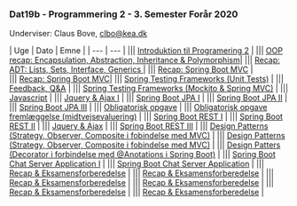 ### Dat19b - Programmering 2 - 3. Semester Forår 2020
Underviser: Claus Bove, clbo@kea.dk


| Uge | Dato | Emne | 
| --- | --- |
||| [Introduktion til Programering 2](w35_intro.md) | 
||| [OOP recap: Encapsulation, Abstraction, Inheritance & Polymorphism](w36_recap_oop.md)|
||| [Recap: ADT: Lists, Sets, Interface, Generics ](w36_Recap_ADT_Lists_Sets_Maps_Interface_Generics.md)| 
||| [Recap: Spring Boot MVC](w37_recap_mvc_I.md) |  
||| [Recap: Spring Boot MVC](w37_recap_mvc_II.md)|
||| [Spring Testing Frameworks (Unit Tests)](w38_unittest_I.md)	|
||| [Feedback, Q&A](w38_unittest_II.md)	|
||| [Spring Testing Frameworks (Mockito & Spring MVC)](w39_unittest_III.md)	|
||| [Javascript](w39_javascript.md)	|
||| [Jquery & Ajax I]()	|
||| [Spring Boot JPA I]()	|
||| [Spring Boot JPA II]()	| 
||| [Spring Boot JPA III]()	|
||| [Obligatorisk opgave]()	|
||| [Obligatorisk opgave fremlæggelse (midtvejsevaluering)]()	|
||| [Spring Boot REST I]()	| 
||| [Spring Boot REST II]()	|
||| [Jquery & Ajax]()	|
||| [Spring Boot REST III]()	|
||| [Design Patterns (Strategy, Observer, Composite i fobindelse med MVC)]()	|
||| [Design Patterns (Strategy, Observer, Composite i fobindelse med MVC)]()	|
||| [Design Patters (Decorator i forbindelse med @Anotations i Spring Boot)](http://ima.udg.edu/~sellares/EINF-ES1/MVC-Toni.pdf)	|
||| [Spring Boot Chat Server Application I](w45_Spring_Boot_Chat_Server_Application.md)	|
||| [Spring Boot Chat Server Application]()	|
||| [Recap & Eksamensforberedelse]() 	|
||| [Recap & Eksamensforberedelse]() 	|
||| [Recap & Eksamensforberedelse]() 	|
||| [Recap & Eksamensforberedelse]() 	|
||| [Recap & Eksamensforberedelse]() 	|
||| [Recap & Eksamensforberedelse]() 	|



<script>  

var dates = [
	{week:35, date: '28/8'},
	{week:36, date:	'3/9' },
	{week: '' ,  date:	'4/9' },
	{week:37, date:	'10/9' },
	{week: ''	, date:'11/9' 	},
	{week:38, date:	'17/9' 	},
	{week: '' , date:	'18/9' 	 },
	{week:39, date:	'24/9' 	 },
	{week: '' ,date:	'25/9' 	 },
	{week:40, date:	'1/10' 	 },
	{week: '' , date:	'2/10' 	 },
	{week:41, date:	'8/10' 	 },
	{week: '' , date:	'9/10' 	 },
	{week:42, date:	'15/10' 	 },
	{week:'' , date:	'16/10' 	 },
	{week:43, date:	'22/10' 	 },
	{week:'' , date:	'23/10' 	 },
	{week:44, date:	'29/10' 	 },
	{week:''  ,date:	'30/11' 	 },
	{week:45, date:	'5/11' 	 },
	{week:''  ,date:	'6/11' 	 },
	{week:46, date:	'12/11' 	 },
	{week:''  ,date:	'13/11' 	 },
	{week:47, date:	'19/11' 	 },
	{week:'' , date:	'20/11' 	 },
	{week:48, date:	'26/11' 	 },
	{week:''  ,date:	'27/11' 	 },
	{week:49, date:	'3/12' 	 },
	{week:''  ,date:	'4/12' 	 },
	{week:50, date:	'10/12' 	 },
	{week:''  ,date:	'11/12' 	 },
	{week:51, date:	'17/12' 	 }

]
var table = document.getElementsByTagName("table");  
var tbody = document.getElementsByTagName("tbody")
var rows = document.getElementsByTagName("tr");  
for(i = 1; i < rows.length; i++){  
  var tds = rows[i].getElementsByTagName("td"); 
  tds[0].innerHTML= dates[i-1].week;
  tds[1].innerHTML= dates[i-1].date;
}
</script>
